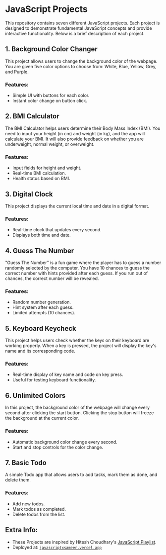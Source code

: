 # JavaScript Projects

This repository contains seven different JavaScript projects. Each project is designed to demonstrate fundamental JavaScript concepts and provide interactive functionality. Below is a brief description of each project.

## 1. Background Color Changer
This project allows users to change the background color of the webpage. You are given five color options to choose from: White, Blue, Yellow, Grey, and Purple.

### Features:
- Simple UI with buttons for each color.
- Instant color change on button click.

## 2. BMI Calculator
The BMI Calculator helps users determine their Body Mass Index (BMI). You need to input your height (in cm) and weight (in kg), and the app will calculate your BMI. It will also provide feedback on whether you are underweight, normal weight, or overweight.

### Features:
- Input fields for height and weight.
- Real-time BMI calculation.
- Health status based on BMI.

## 3. Digital Clock
This project displays the current local time and date in a digital format.

### Features:
- Real-time clock that updates every second.
- Displays both time and date.

## 4. Guess The Number
"Guess The Number" is a fun game where the player has to guess a number randomly selected by the computer. You have 10 chances to guess the correct number with hints provided after each guess. If you run out of chances, the correct number will be revealed.

### Features:
- Random number generation.
- Hint system after each guess.
- Limited attempts (10 chances).

## 5. Keyboard Keycheck
This project helps users check whether the keys on their keyboard are working properly. When a key is pressed, the project will display the key's name and its corresponding code.

### Features:
- Real-time display of key name and code on key press.
- Useful for testing keyboard functionality.

## 6. Unlimited Colors
In this project, the background color of the webpage will change every second after clicking the start button. Clicking the stop button will freeze the background at the current color.

### Features:
- Automatic background color change every second.
- Start and stop controls for the color change.

## 7. Basic Todo
A simple Todo app that allows users to add tasks, mark them as done, and delete them.

### Features:
- Add new todos.
- Mark todos as completed.
- Delete todos from the list.

## Extra Info:
- These Projects are inspired by Hitesh Choudhary's <a href="https://www.youtube.com/playlist?list=PLu71SKxNbfoBuX3f4EOACle2y-tRC5Q37" target="_blank">JavaScript Playlist</a>.
- Deployed at: <a href="https://javascriptxsameer.vercel.app" target="_blank">`javascriptxsameer.vercel.app`</a>
